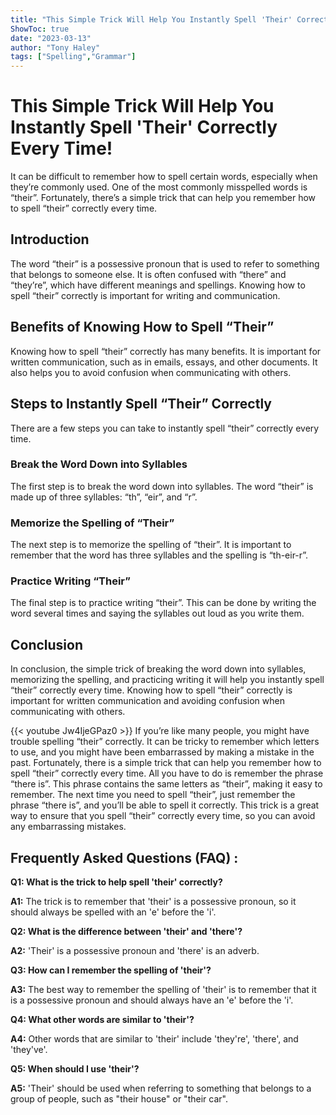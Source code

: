 ```yaml
---
title: "This Simple Trick Will Help You Instantly Spell 'Their' Correctly Every Time!"
ShowToc: true 
date: "2023-03-13"
author: "Tony Haley" 
tags: ["Spelling","Grammar"]
---
```

# This Simple Trick Will Help You Instantly Spell 'Their' Correctly Every Time!

It can be difficult to remember how to spell certain words, especially when they’re commonly used. One of the most commonly misspelled words is “their”. Fortunately, there’s a simple trick that can help you remember how to spell “their” correctly every time.

## Introduction

The word “their” is a possessive pronoun that is used to refer to something that belongs to someone else. It is often confused with “there” and “they’re”, which have different meanings and spellings. Knowing how to spell “their” correctly is important for writing and communication.

## Benefits of Knowing How to Spell “Their”

Knowing how to spell “their” correctly has many benefits. It is important for written communication, such as in emails, essays, and other documents. It also helps you to avoid confusion when communicating with others.

## Steps to Instantly Spell “Their” Correctly

There are a few steps you can take to instantly spell “their” correctly every time. 

### Break the Word Down into Syllables 

The first step is to break the word down into syllables. The word “their” is made up of three syllables: “th”, “eir”, and “r”. 

### Memorize the Spelling of “Their” 

The next step is to memorize the spelling of “their”. It is important to remember that the word has three syllables and the spelling is “th-eir-r”.

### Practice Writing “Their”

The final step is to practice writing “their”. This can be done by writing the word several times and saying the syllables out loud as you write them.

## Conclusion

In conclusion, the simple trick of breaking the word down into syllables, memorizing the spelling, and practicing writing it will help you instantly spell “their” correctly every time. Knowing how to spell “their” correctly is important for written communication and avoiding confusion when communicating with others.

{{< youtube Jw4IjeGPaz0 >}} 
If you’re like many people, you might have trouble spelling “their” correctly. It can be tricky to remember which letters to use, and you might have been embarrassed by making a mistake in the past. Fortunately, there is a simple trick that can help you remember how to spell “their” correctly every time. All you have to do is remember the phrase “there is”. This phrase contains the same letters as “their”, making it easy to remember. The next time you need to spell “their”, just remember the phrase “there is”, and you’ll be able to spell it correctly. This trick is a great way to ensure that you spell “their” correctly every time, so you can avoid any embarrassing mistakes.

## Frequently Asked Questions (FAQ) :
**Q1: What is the trick to help spell 'their' correctly?**

**A1:** The trick is to remember that 'their' is a possessive pronoun, so it should always be spelled with an 'e' before the 'i'.

**Q2: What is the difference between 'their' and 'there'?**

**A2:** 'Their' is a possessive pronoun and 'there' is an adverb. 

**Q3: How can I remember the spelling of 'their'?**

**A3:** The best way to remember the spelling of 'their' is to remember that it is a possessive pronoun and should always have an 'e' before the 'i'.

**Q4: What other words are similar to 'their'?**

**A4:** Other words that are similar to 'their' include 'they're', 'there', and 'they've'. 

**Q5: When should I use 'their'?**

**A5:** 'Their' should be used when referring to something that belongs to a group of people, such as "their house" or "their car".





